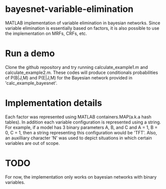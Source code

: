 # bayesnet-variable-elimination
MATLAB implementation of variable elimination in bayesian networks. Since variable elimination is essentially based on factors, it is also possible to use the implementation on MRFs, CRFs, etc.
# Run a demo
Clone the github repository and try running calculate_example1.m and calculate_example2.m. These codes will produce conditionals probabilities of P(B|J,M) and P(E|J,M) for the Bayesian network provided in 'calc_example_bayesnet'.
# Implementation details
Each factor was represented using MATLAB containers.MAP(a.k.a hash tables). In addition each variable configuration is represented using a string. For example, if a model has 3 binary parameters A, B, and C and A = 1, B = 0, C = 1, then a string representing this configuration would be 'TFT'. Also, an auxilliary character 'N' was used to depict situations in which certain variables are out of scope.
# TODO
For now, the implementation only works on bayesian networks with binary variables.

